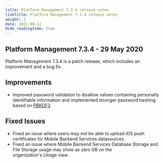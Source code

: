 ```yaml
---
title: Platform Management 7.3.4 release notes
linkTitle: Platform Management 7.3.4 release notes
weight: 3
date: 2021-08-12
Hide_readingtime: true
---
```


## Platform Management 7.3.4 - 29 May 2020

Platform Management 7.3.4 is a patch release, which includes an improvement and a bug fix.

## Improvements

* Improved password validation to disallow values containing personally identifiable information and implemented stronger password hashing based on [PBKDF2](https://www.pbkdf2.com/).

## Fixed Issues

* Fixed an issue where users may not be able to upload iOS push certificates for Mobile Backend Services datasources.
* Fixed an issue where Mobile Backend Services Database Storage and File Storage usage may show as zero GB on the organization's _Usage_ view.
